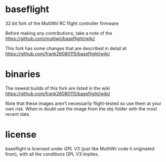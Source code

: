 baseflight
==========

32 bit fork of the MultiWii RC flight controller firmware

Before making any contributions, take a note of the https://github.com/multiwii/baseflight/wiki/

This fork has some changes that are described in detail at https://github.com/frank26080115/baseflight/wiki/

binaries
========

The newest builds of this fork are listed in the wiki https://github.com/frank26080115/baseflight/wiki/

Note that these images aren't necessarily flight-tested so use them at your own risk.
When in doubt use the image from the obj-folder with the most recent date.

license
=======

baseflight is licensed under *GPL V3* (just like MultiWii code it originated from), with all the conditions GPL V3 implies.